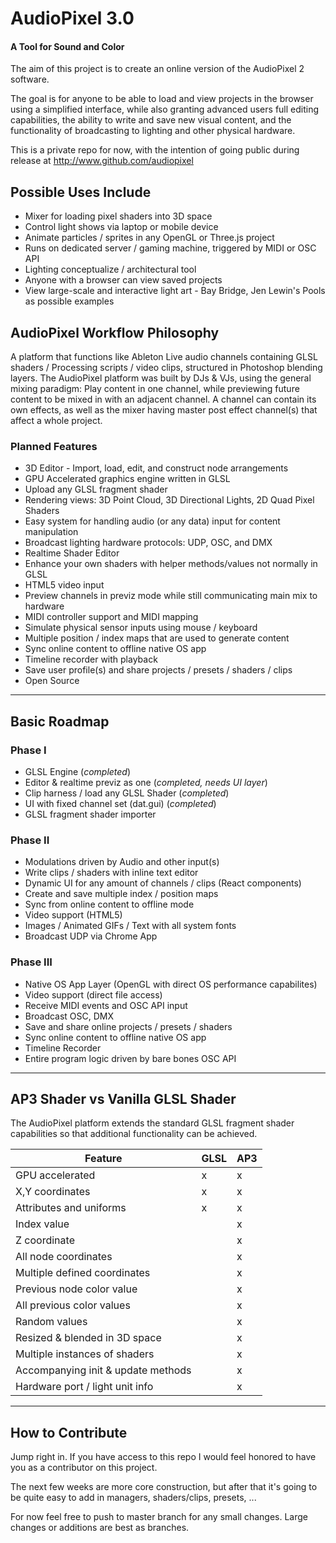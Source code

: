 AudioPixel 3.0
========

#### A Tool for Sound and Color ####

The aim of this project is to create an online version of the AudioPixel 2 software.

The goal is for anyone to be able to load and view projects in the browser using a simplified interface, while also granting advanced users full editing capabilities,  the ability to write and save new visual content, and the functionality of broadcasting to lighting and other physical hardware.


This is a private repo for now, with the intention of going public during release at http://www.github.com/audiopixel


## Possible Uses Include ##

* Mixer for loading pixel shaders into 3D space
* Control light shows via laptop or mobile device
* Animate particles / sprites in any OpenGL or Three.js project
* Runs on dedicated server / gaming machine, triggered by MIDI or OSC API
* Lighting conceptualize / architectural tool
* Anyone with a browser can view saved projects 
* View large-scale and interactive light art - Bay Bridge, Jen Lewin's Pools as possible examples



## AudioPixel Workflow Philosophy ##

A platform that functions like Ableton Live audio channels containing GLSL shaders / Processing scripts / video clips, structured in Photoshop blending layers.
The AudioPixel platform was built by DJs & VJs, using the general mixing paradigm:
Play content in one channel, while previewing future content to be mixed in with an adjacent channel. 
A channel can contain its own effects, as well as the mixer having master post effect channel(s) that affect a whole project.



### Planned Features ###
    
* 3D Editor - Import, load, edit, and construct node arrangements
* GPU Accelerated graphics engine written in GLSL
* Upload any GLSL fragment shader
* Rendering views: 3D Point Cloud, 3D Directional Lights, 2D Quad Pixel Shaders
* Easy system for handling audio (or any data) input for content manipulation
* Broadcast lighting hardware protocols: UDP, OSC, and DMX
* Realtime Shader Editor
* Enhance your own shaders with helper methods/values not normally in GLSL
* HTML5 video input
* Preview channels in previz mode while still communicating main mix to hardware
* MIDI controller support and MIDI mapping
* Simulate physical sensor inputs using mouse / keyboard
* Multiple position / index maps that are used to generate content 
* Sync online content to offline native OS app
* Timeline recorder with playback
* Save user profile(s) and share projects / presets / shaders / clips
* Open Source


---

## Basic Roadmap ##

### Phase I ###

* GLSL Engine (*completed*)
* Editor & realtime previz as one (*completed, needs UI layer*)
* Clip harness / load any GLSL Shader (*completed*)
* UI with fixed channel set (dat.gui) (*completed*)
* GLSL fragment shader importer

### Phase II ###

* Modulations driven by Audio and other input(s)
* Write clips / shaders with inline text editor
* Dynamic UI for any amount of channels / clips (React components)
* Create and save multiple index / position maps
* Sync from online content to offline mode
* Video support (HTML5)
* Images / Animated GIFs / Text with all system fonts
* Broadcast UDP via Chrome App

### Phase III ###

* Native OS App Layer (OpenGL with direct OS performance capabilites)
* Video support (direct file access)
* Receive MIDI events and OSC API input
* Broadcast OSC, DMX
* Save and share online projects / presets / shaders
* Sync online content to offline native OS app
* Timeline Recorder
* Entire program logic driven by bare bones OSC API

---



## AP3 Shader vs Vanilla GLSL Shader ##
The AudioPixel platform extends the standard GLSL fragment shader capabilities so that additional functionality can be achieved.

| Feature | GLSL | AP3 |
|----------------- | -------------------- | --------------------- |
| GPU accelerated | x | x |
| X,Y coordinates | x | x |
| Attributes and uniforms | x | x |
| Index value | | x |
| Z coordinate | | x |
| All node coordinates | | x |
| Multiple defined coordinates | | x |
| Previous node color value | | x |
| All previous color values | | x |
| Random values | | x |
| Resized & blended in 3D space | | x |
| Multiple instances of shaders | | x |
| Accompanying init & update methods | | x |
| Hardware port / light unit info | | x |


---

## How to Contribute ##

Jump right in. If you have access to this repo I would feel honored to have you as a contributor on this project.

The next few weeks are more core construction, but after that it's going to be quite easy to add in managers, shaders/clips, presets, ...

For now feel free to push to master branch for any small changes.
Large changes or additions are best as branches.